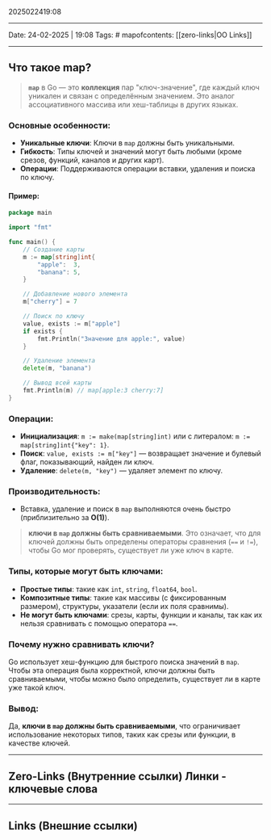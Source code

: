 2025022419:08
___
Date: 24-02-2025 | 19:08
Tags: #
mapofcontents: [[zero-links|OO Links]]
___
## Что такое map?

> **`map`** в Go — это **коллекция** пар "ключ-значение", где каждый ключ уникален и связан с определённым значением. Это аналог ассоциативного массива или хеш-таблицы в других языках.

### Основные особенности:

- **Уникальные ключи**: Ключи в `map` должны быть уникальными.
- **Гибкость**: Типы ключей и значений могут быть любыми (кроме срезов, функций, каналов и других карт).
- **Операции**: Поддерживаются операции вставки, удаления и поиска по ключу.

#### Пример:
```go
package main

import "fmt"

func main() {
    // Создание карты
    m := map[string]int{
        "apple":  3,
        "banana": 5,
    }

    // Добавление нового элемента
    m["cherry"] = 7

    // Поиск по ключу
    value, exists := m["apple"]
    if exists {
        fmt.Println("Значение для apple:", value)
    }

    // Удаление элемента
    delete(m, "banana")

    // Вывод всей карты
    fmt.Println(m) // map[apple:3 cherry:7]
}
```

### Операции:

- **Инициализация**: `m := make(map[string]int)` или с литералом: `m := map[string]int{"key": 1}`.
- **Поиск**: `value, exists := m["key"]` — возвращает значение и булевый флаг, показывающий, найден ли ключ.
- **Удаление**: `delete(m, "key")` — удаляет элемент по ключу.

### Производительность:

- Вставка, удаление и поиск в `map` выполняются очень быстро (приблизительно за **O(1)**).


> **ключи в `map` должны быть сравниваемыми**. Это означает, что для ключей должны быть определены операторы сравнения (`==` и `!=`), чтобы Go мог проверять, существует ли уже ключ в карте.

### Типы, которые могут быть ключами:

- **Простые типы**: такие как `int`, `string`, `float64`, `bool`.
- **Композитные типы**: такие как массивы (с фиксированным размером), структуры, указатели (если их поля сравнимы).
- **Не могут быть ключами**: срезы, карты, функции и каналы, так как их нельзя сравнивать с помощью оператора `==`.

### Почему нужно сравнивать ключи?

Go использует хеш-функцию для быстрого поиска значений в `map`. Чтобы эта операция была корректной, ключи должны быть сравниваемыми, чтобы можно было определить, существует ли в карте уже такой ключ.

### Вывод:

Да, **ключи в `map` должны быть сравниваемыми**, что ограничивает использование некоторых типов, таких как срезы или функции, в качестве ключей.


-----
**Zero-Links**  (Внутренние ссылки) Линки - ключевые слова
-

------
**Links** (Внешние ссылки)
-
